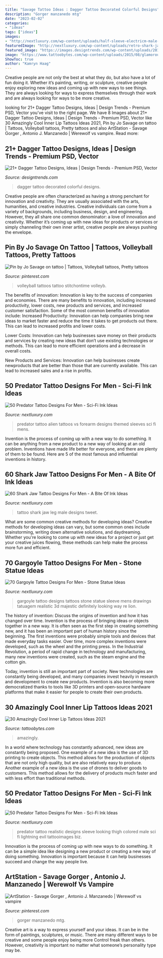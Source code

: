 ```yaml
---
title: "Savage Tattoo Ideas : Dagger Tattoo Decorated Colorful Designs"
description: "Gorger manzanedo mtg"
date: "2023-02-02"
categories:
- "ideas"
tags: ["ideas"]
images:
- "http://nextluxury.com/wp-content/uploads/half-sleeve-electricm-male-predator-tattoo-designs.jpg"
featuredImage: "http://nextluxury.com/wp-content/uploads/retro-shark-jaw-male-leg-tattoo-ideas.jpg"
featured_image: "https://images.designtrends.com/wp-content/uploads/2016/07/12112152/Colorful-Decorated-Dagger-Tattoo.jpg"
image: "https://www.tattoobytes.com/wp-content/uploads/2015/08/glamorous-lip-tattoo-2015.jpg"
ShowToc: true
author: "Kamryn Haag"
---
```



Creative people are not only the best at what they do, but also have a lot of fun doing it. Whether it’s painting, writing, or sculpture, creative people enjoy exploring new ideas and coming up with new ways to see things. They are always looking for ways to express themselves through their work and are always looking for ways to be more creative.

	

		
looking for 21+ Dagger Tattoo Designs, Ideas | Design Trends - Premium PSD, Vector you've visit to the right page. We have 8 Images about 21+ Dagger Tattoo Designs, Ideas | Design Trends - Premium PSD, Vector like 30 Amazingly Cool Inner Lip Tattoos Ideas 2021, Pin by Jo Savage on tattoo | Tattoos, Volleyball tattoos, Pretty tattoos and also ArtStation - Savage Gorger , Antonio J. Manzanedo | Werewolf vs vampire. Read more:
		
    
## 21+ Dagger Tattoo Designs, Ideas | Design Trends - Premium PSD, Vector

<img loading=lazy src="https://images.designtrends.com/wp-content/uploads/2016/07/12112152/Colorful-Decorated-Dagger-Tattoo.jpg" onerror="this.onerror=null;this.src='https://tse1.mm.bing.net/th?id=OIP.cYseuMQEfu1N8eolXHTNrAHaHa&amp;pid=15.1';" alt="21+ Dagger Tattoo Designs, Ideas | Design Trends - Premium PSD, Vector">

_Source: designtrends.com_

>dagger tattoo decorated colorful designs. 

	

Creative people are often characterized as having a strong penchant for innovation and creativity. They are usually associated with the arts, humanities, and creative industries. Creative individuals can come from a variety of backgrounds, including business, design, and engineering. However, they all share one common denominator: a love of innovation and creativity. Whether it’s coming up with new ideas for products or services or simply channeling their own inner artist, creative people are always pushing the envelope.

    
## Pin By Jo Savage On Tattoo | Tattoos, Volleyball Tattoos, Pretty Tattoos

<img loading=lazy src="https://i.pinimg.com/736x/97/b8/b3/97b8b30faac15b53d4956adb9d95d63c--volleyball-girls-volleyball-tattoos.jpg" onerror="this.onerror=null;this.src='https://tse4.mm.bing.net/th?id=OIP.V5C5UY7FB4IUHCcW7wYRMgHaE7&amp;pid=15.1';" alt="Pin by Jo Savage on tattoo | Tattoos, Volleyball tattoos, Pretty tattoos">

_Source: pinterest.com_

>volleyball tattoos tattoo stitchontime volleyb. 

	

The benefits of innovation:
Innovation is key to the success of companies and economies. There are many benefits to innovation, including increased productivity, lower costs, new products and services, and increased customer satisfaction. Some of the most common benefits of innovation include: 
Increased Productivity: Innovation can help companies bring new ideas to market faster and reduce the time it takes to get products out there. This can lead to increased profits and lower costs. 

Lower Costs: Innovation can help businesses save money on their products and services by creating new ideas that don’t use existing technologies or methods. This can lead to more efficient operations and a decrease in overall costs. 

New Products and Services: Innovation can help businesses create newproducts that are better than those that are currently available. This can lead to increased sales and a rise in profits.

    
## 50 Predator Tattoo Designs For Men - Sci-Fi Ink Ideas

<img loading=lazy src="http://nextluxury.com/wp-content/uploads/forearm-sleeves-alien-vs-predator-themed-mens-tattoos.jpg" onerror="this.onerror=null;this.src='https://tse1.mm.bing.net/th?id=OIP.k_8EVI-fQnd1Jw87fkcsxQHaHa&amp;pid=15.1';" alt="50 Predator Tattoo Designs For Men - Sci-Fi Ink Ideas">

_Source: nextluxury.com_

>predator tattoo alien tattoos vs forearm designs themed sleeves sci fi mens. 

	

Invention is the process of coming up with a new way to do something. It can be anything from a new product to a new way of looking at an old problem. Inventions have made life better for everyone, and there are plenty of them to be found. Here are 5 of the most famous and influential inventions in history.

    
## 60 Shark Jaw Tattoo Designs For Men - A Bite Of Ink Ideas

<img loading=lazy src="http://nextluxury.com/wp-content/uploads/retro-shark-jaw-male-leg-tattoo-ideas.jpg" onerror="this.onerror=null;this.src='https://tse1.mm.bing.net/th?id=OIP.l8Y7-0ZqCRHRdLThcFC8LQHaHa&amp;pid=15.1';" alt="60 Shark Jaw Tattoo Designs For Men - A Bite Of Ink Ideas">

_Source: nextluxury.com_

>tattoo shark jaw leg male designs tweet. 

	

What are some common creative methods for developing ideas?
Creative methods for developing ideas can vary, but some common ones include brainstorming, writing down alternative solutions, and daydreaming. Whether you're looking to come up with new ideas for a project or just get your creative juices flowing, these methods can help make the process more fun and efficient.

    
## 70 Gargoyle Tattoo Designs For Men - Stone Statue Ideas

<img loading=lazy src="http://nextluxury.com/wp-content/uploads/gargoyle-stone-3d-realistic-mens-half-sleeve-tattoos.jpg" onerror="this.onerror=null;this.src='https://tse2.mm.bing.net/th?id=OIP.vRQ82RhU2jttaOUTcSP0qAHaJ2&amp;pid=15.1';" alt="70 Gargoyle Tattoo Designs For Men - Stone Statue Ideas">

_Source: nextluxury.com_

>gargoyle tattoo designs tattoos stone statue sleeve mens drawings tatuagem realistic 3d majestic definitely looking way re lion. 

	

The history of invention: Discuss the origins of invention and how it has changed over time.
Invention is the process of bringing ideas or objects together in a new way. It is often seen as the first step in creating something new, and it has been an important part of human history since the beginning.
The first inventions were probably simple tools and devices that made everyday tasks easier. Over time, more complex inventions were developed, such as the wheel and the printing press. In the Industrial Revolution, a period of rapid change in technology and manufacturing, many new inventions were created, such as the steam engine and the cotton gin.

Today, invention is still an important part of society. New technologies are constantly being developed, and many companies invest heavily in research and development to create new products. Invention is also becoming more democratized thanks to tools like 3D printers and open-source hardware platforms that make it easier for people to create their own products.

    
## 30 Amazingly Cool Inner Lip Tattoos Ideas 2021

<img loading=lazy src="https://www.tattoobytes.com/wp-content/uploads/2015/08/glamorous-lip-tattoo-2015.jpg" onerror="this.onerror=null;this.src='https://tse1.mm.bing.net/th?id=OIP.UcMSfUpLouefsYPLyxMz6AAAAA&amp;pid=15.1';" alt="30 Amazingly Cool Inner Lip Tattoos Ideas 2021">

_Source: tattoobytes.com_

>amazingly. 

	

In a world where technology has constantly advanced, new ideas are constantly being proposed. One example of a new idea is the use of 3D printing to create objects. This method allows for the production of objects that are not only high quality, but are also relatively easy to produce. Another example of a new idea is the use of drones to deliver goods to customers. This method allows for the delivery of products much faster and with less effort than traditional methods.

    
## 50 Predator Tattoo Designs For Men - Sci-Fi Ink Ideas

<img loading=lazy src="http://nextluxury.com/wp-content/uploads/half-sleeve-electricm-male-predator-tattoo-designs.jpg" onerror="this.onerror=null;this.src='https://tse1.mm.bing.net/th?id=OIP.y3LDLM8ICgafTtNOw8n3eQHaHa&amp;pid=15.1';" alt="50 Predator Tattoo Designs For Men - Sci-Fi Ink Ideas">

_Source: nextluxury.com_

>predator tattoo realistic designs sleeve looking thigh colored male sci fi lightning evil tattooimages biz. 

	

Innovation is the process of coming up with new ways to do something. It can be a simple idea like designing a new product or creating a new way of doing something. Innovation is important because it can help businesses succeed and change the way people live.

    
## ArtStation - Savage Gorger , Antonio J. Manzanedo | Werewolf Vs Vampire

<img loading=lazy src="https://i.pinimg.com/736x/b9/e2/c7/b9e2c715a80ad98453347cac4c386070.jpg" onerror="this.onerror=null;this.src='https://tse3.mm.bing.net/th?id=OIP.jOfJOzhwxdNLZfzP9SlECgHaFb&amp;pid=15.1';" alt="ArtStation - Savage Gorger , Antonio J. Manzanedo | Werewolf vs vampire">

_Source: pinterest.com_

>gorger manzanedo mtg. 

	

Creative art is a way to express yourself and your ideas. It can be in the form of paintings, sculptures, or music. There are many different ways to be creative and some people enjoy being more Control freak than others. However, creativity is important no matter what someone’s personality type may be.

